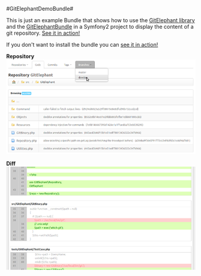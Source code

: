 #GitElephantDemoBundle#

This is just an example Bundle that shows how to use the [GitElephant library](https://github.com/matteosister/GitElephant) and the [GitElephantBundle](https://github.com/matteosister/GitElephantBundle) in a Symfony2 project to display the content of a git repository. [See it in action!](http://gitelephant.cypresslab.net/gitelephantdemo/GitElephant)

If you don't want to install the bundle you can [see it in action!](http://gitelephant.cypresslab.net/GitElephant)

**Repository**
![GitElephant live demo](https://github.com/matteosister/GitElephantDemoBundle/raw/master/Resources/public/images/preview.png)

**Diff**
![GitElephant live demo](https://github.com/matteosister/GitElephantDemoBundle/raw/master/Resources/public/images/preview2.png)